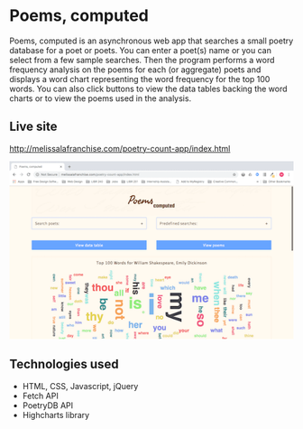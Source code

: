 # Poems, computed
Poems, computed is an asynchronous web app that searches a small poetry database for a poet or poets. You can enter a poet(s) name or you can select from a few sample searches. Then the program performs a word frequency analysis on the poems for each (or aggregate) poets and displays a word chart representing the word frequency for the top 100 words. You can also click buttons to view the data tables backing the word charts or to view the poems used in the analysis. 

## Live site
http://melissalafranchise.com/poetry-count-app/index.html

![Poems computed screen shot](poetry-count-app.png)

## Technologies used
- HTML, CSS, Javascript, jQuery
- Fetch API
- PoetryDB API
- Highcharts library

